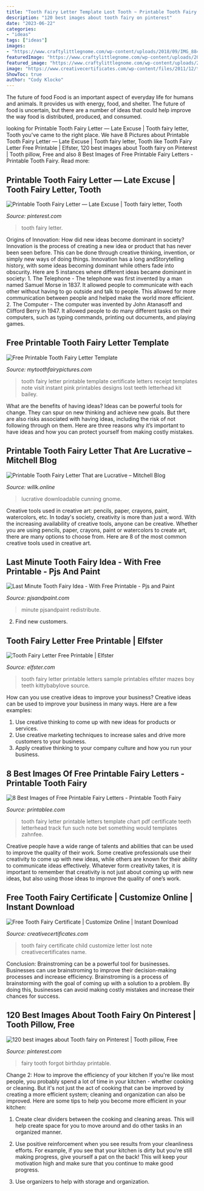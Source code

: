 ```yaml
---
title: "Tooth Fairy Letter Template Lost Tooth ~ Printable Tooth Fairy Letter — Late Excuse"
description: "120 best images about tooth fairy on pinterest"
date: "2023-06-22"
categories:
- "ideas"
tags: ["ideas"]
images:
- "https://www.craftylittlegnome.com/wp-content/uploads/2018/09/IMG_8846-768x1024.jpg"
featuredImage: "https://www.craftylittlegnome.com/wp-content/uploads/2018/09/IMG_8846-768x1024.jpg"
featured_image: "https://www.craftylittlegnome.com/wp-content/uploads/2018/09/IMG_8846-768x1024.jpg"
image: "https://www.creativecertificates.com/wp-content/files/2011/12/tooth-fairy-certificate-11.jpg"
ShowToc: true
author: "Cody Klocko"
---
```



The future of food
Food is an important aspect of everyday life for humans and animals. It provides us with energy, food, and shelter. The future of food is uncertain, but there are a number of ideas that could help improve the way food is distributed, produced, and consumed.

	

		
looking for Printable Tooth Fairy Letter — Late Excuse | Tooth fairy letter, Tooth you've came to the right place. We have 8 Pictures about Printable Tooth Fairy Letter — Late Excuse | Tooth fairy letter, Tooth like Tooth Fairy Letter Free Printable | Elfster, 120 best images about Tooth fairy on Pinterest | Tooth pillow, Free and also 8 Best Images of Free Printable Fairy Letters - Printable Tooth Fairy. Read more:
		
    
## Printable Tooth Fairy Letter — Late Excuse | Tooth Fairy Letter, Tooth

<img loading=lazy src="https://i.pinimg.com/736x/c6/c6/a0/c6c6a076ce84395553f1be473a9f9981--tooth-fairy-letters-a-girl.jpg" onerror="this.onerror=null;this.src='https://tse2.mm.bing.net/th?id=OIP.zJTpktu8wRWkkqd3YPIAbAHaHa&amp;pid=15.1';" alt="Printable Tooth Fairy Letter — Late Excuse | Tooth fairy letter, Tooth">

_Source: pinterest.com_

>tooth fairy letter. 

	

Origins of Innovation: How did new ideas become dominant in society?
Innovation is the process of creating a new idea or product that has never been seen before. This can be done through creative thinking, invention, or simply new ways of doing things. Innovation has a long andStorytelling history, with some ideas becoming dominant while others fade into obscurity. Here are 5 instances where different ideas became dominant in society: 1. The Telephone - The telephone was first invented by a man named Samuel Morse in 1837. It allowed people to communicate with each other without having to go outside and talk to people. This allowed for more communication between people and helped make the world more efficient. 2. The Computer - The computer was invented by John Atanasoff and Clifford Berry in 1947. It allowed people to do many different tasks on their computers, such as typing commands, printing out documents, and playing games.

    
## Free Printable Tooth Fairy Letter Template

<img loading=lazy src="https://i.pinimg.com/736x/c3/98/d6/c398d6339fc87fe7f04939c63ae9d3ae--tooth-fairy-letter-printable-tooth-fairy-ideas.jpg" onerror="this.onerror=null;this.src='https://tse2.mm.bing.net/th?id=OIP.zmb5AZKef1cdDYiCmf9d_wHaKX&amp;pid=15.1';" alt="Free Printable Tooth Fairy Letter Template">

_Source: mytoothfairypictures.com_

>tooth fairy letter printable template certificate letters receipt templates note visit instant pink printables designs lost teeth letterhead kit bailey. 

	

What are the benefits of having ideas?
Ideas can be powerful tools for change. They can spur on new thinking and achieve new goals. But there are also risks associated with having ideas, including the risk of not following through on them. Here are three reasons why it’s important to have ideas and how you can protect yourself from making costly mistakes.

    
## Printable Tooth Fairy Letter That Are Lucrative – Mitchell Blog

<img loading=lazy src="https://www.craftylittlegnome.com/wp-content/uploads/2018/09/IMG_8846-768x1024.jpg" onerror="this.onerror=null;this.src='https://tse4.mm.bing.net/th?id=OIP.LQvKcZL0lPo3q5fAaeUWXwHaJ4&amp;pid=15.1';" alt="Printable Tooth Fairy Letter That are Lucrative – Mitchell Blog">

_Source: willk.online_

>lucrative downloadable cunning gnome. 

	

Creative tools used in creative art: pencils, paper, crayons, paint, watercolors, etc.
In today's society, creativity is more than just a word. With the increasing availability of creative tools, anyone can be creative. Whether you are using pencils, paper, crayons, paint or watercolors to create art, there are many options to choose from. Here are 8 of the most common creative tools used in creative art.

    
## Last Minute Tooth Fairy Idea - With Free Printable - Pjs And Paint

<img loading=lazy src="https://pjsandpaint.com/wp-content/uploads/2020/09/last-minute-tooth-fairy-letter-768x1177.jpg" onerror="this.onerror=null;this.src='https://tse4.mm.bing.net/th?id=OIP.jU_sOruIaVNatRc1-tG0BwHaLW&amp;pid=15.1';" alt="Last Minute Tooth Fairy Idea - With Free Printable - Pjs and Paint">

_Source: pjsandpaint.com_

>minute pjsandpaint redistribute. 

	

2. Find new customers.

    
## Tooth Fairy Letter Free Printable | Elfster

<img loading=lazy src="https://www.elfster.com/img/landing/printables/tooth-fairy-letter/tooth-fairy-letter-sample.jpg" onerror="this.onerror=null;this.src='https://tse4.mm.bing.net/th?id=OIP.LRVcj7RKsyqD6PhKXRaVJwHaJl&amp;pid=15.1';" alt="Tooth Fairy Letter Free Printable | Elfster">

_Source: elfster.com_

>tooth fairy letter printable letters sample printables elfster mazes boy teeth kittybabylove source. 

	

How can you use creative ideas to improve your business?
Creative ideas can be used to improve your business in many ways. Here are a few examples:
1. Use creative thinking to come up with new ideas for products or services.
2. Use creative marketing techniques to increase sales and drive more customers to your business.
3. Apply creative thinking to your company culture and how you run your business.

    
## 8 Best Images Of Free Printable Fairy Letters - Printable Tooth Fairy

<img loading=lazy src="http://www.printablee.com/postpic/2015/09/printable-tooth-fairy-letter_303795.jpg" onerror="this.onerror=null;this.src='https://tse2.mm.bing.net/th?id=OIP.i2GVw76Nh8TtDdiRrgqkFQHaJb&amp;pid=15.1';" alt="8 Best Images of Free Printable Fairy Letters - Printable Tooth Fairy">

_Source: printablee.com_

>tooth fairy letter printable letters template chart pdf certificate teeth letterhead track fun such note bet something would templates zahnfee. 

	

Creative people have a wide range of talents and abilities that can be used to improve the quality of their work. Some creative professionals use their creativity to come up with new ideas, while others are known for their ability to communicate ideas effectively. Whatever form creativity takes, it is important to remember that creativity is not just about coming up with new ideas, but also using those ideas to improve the quality of one’s work.

    
## Free Tooth Fairy Certificate | Customize Online | Instant Download

<img loading=lazy src="https://www.creativecertificates.com/wp-content/files/2011/12/tooth-fairy-certificate-11.jpg" onerror="this.onerror=null;this.src='https://tse4.mm.bing.net/th?id=OIP.OKlDHGJaQ_QvBYEWybR8TQHaFj&amp;pid=15.1';" alt="Free Tooth Fairy Certificate | Customize Online | Instant Download">

_Source: creativecertificates.com_

>tooth fairy certificate child customize letter lost note creativecertificates name. 

	

Conclusion: Brainstroming can be a powerful tool for businesses.
Businesses can use brainstroming to improve their decision-making processes and increase efficiency. Brainstroming is a process of brainstorming with the goal of coming up with a solution to a problem. By doing this, businesses can avoid making costly mistakes and increase their chances for success.

    
## 120 Best Images About Tooth Fairy On Pinterest | Tooth Pillow, Free

<img loading=lazy src="https://s-media-cache-ak0.pinimg.com/736x/d0/e3/fb/d0e3fbea3698e181b15f244c601a6dbd.jpg" onerror="this.onerror=null;this.src='https://tse2.mm.bing.net/th?id=OIP.itIaq11nGi3c4TueYISjyQHaJ3&amp;pid=15.1';" alt="120 best images about Tooth fairy on Pinterest | Tooth pillow, Free">

_Source: pinterest.com_

>fairy tooth forgot birthday printable. 

	

Change 2: How to improve the efficiency of your kitchen
If you're like most people, you probably spend a lot of time in your kitchen - whether cooking or cleaning. But it's not just the act of cooking that can be improved by creating a more efficient system; cleaning and organization can also be improved. Here are some tips to help you become more efficient in your kitchen:
1. Create clear dividers between the cooking and cleaning areas. This will help create space for you to move around and do other tasks in an organized manner.

2. Use positive reinforcement when you see results from your cleanliness efforts. For example, if you see that your kitchen is dirty but you're still making progress, give yourself a pat on the back! This will keep your motivation high and make sure that you continue to make good progress.

3. Use organizers to help with storage and organization.

